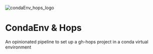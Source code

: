 ![condaEnv_hops_logo](https://github.com/neriiacopo/CondaEnv_Hops/assets/50297074/bcb9b2e4-a095-4f26-9b18-91fafb2e45d5)

# CondaEnv & Hops
An opinionated pipeline to set up a gh-hops project in a conda virtual environment
